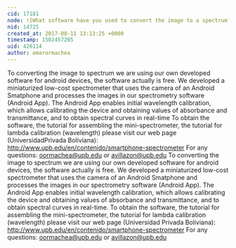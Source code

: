 ```yaml
---
cid: 17181
node: ![What software have you used to convert the image to a spectrum?](../notes/ohlhavercm/08-07-2017/what-software-have-you-used-to-convert-the-image-to-a-spectrum)
nid: 14725
created_at: 2017-08-11 13:13:25 +0000
timestamp: 1502457205
uid: 426114
author: omarormachea
---
```


To converting the image to spectrum we are using our own developed software for android devices, the software actually is free. We developed a miniaturized low-cost spectrometer that uses the camera of an Android Smatphone and processes the images in our spectrometry software (Android App). The Android App enables initial wavelength calibration, which allows calibrating the device and obtaining values of absorbance and transmittance, and to obtain spectral curves in real-time To obtain the software, the tutorial for assembling the mini-spectrometer, the tutorial for lambda calibration (wavelength) please visit our web page (UniversidadPrivada Boliviana): http://www.upb.edu/en/contenido/smartphone-spectrometer For any questions: oormachea@upb.edu or avillazon@upb.edu To converting the image to spectrum we are using our own developed software for android devices, the software actually is free. We developed a miniaturized low-cost spectrometer that uses the camera of an Android Smatphone and processes the images in our spectrometry software (Android App). The Android App enables initial wavelength calibration, which allows calibrating the device and obtaining values of absorbance and transmittance, and to obtain spectral curves in real-time. To obtain the software, the tutorial for assembling the mini-spectrometer, the tutorial for lambda calibration (wavelength) please visit our web page (Universidad Privada Boliviana): http://www.upb.edu/en/contenido/smartphone-spectrometer For any questions: oormachea@upb.edu or avillazon@upb.edu